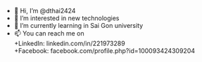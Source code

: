 - 👋 Hi, I’m @dthai2424
- 👀 I’m interested in new technologies
- 🌱 I’m currently learning in Sai Gon university
- 📫 You can reach me on <br>  +LinkedIn: linkedin.com/in/221973289 <br>  +Facebook: facebook.com/profile.php?id=100093424309204
   
   
